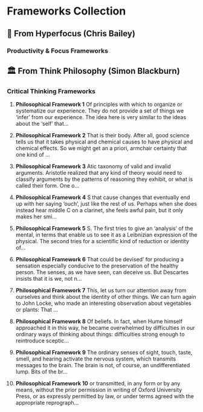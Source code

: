 # Frameworks Collection

## 🎯 From Hyperfocus (Chris Bailey)

### Productivity & Focus Frameworks

## 🏛️ From Think Philosophy (Simon Blackburn)

### Critical Thinking Frameworks
1. **Philosophical Framework 1**
   Of principles with which to organize or systematize our experience. They do not provide a set of things we ‘infer’ from our experience. The idea here is very similar to the ideas about the ‘self’ that...

2. **Philosophical Framework 2**
   That is their body. After all, good science tells us that it takes physical and chemical causes to have physical and chemical effects. So we might get an a priori, armchair certainty that one kind of ...

3. **Philosophical Framework 3**
   Atic taxonomy of valid and invalid arguments. Aristotle realized that any kind of theory would need to classify arguments by the patterns of reasoning they exhibit, or what is called their form. One o...

4. **Philosophical Framework 4**
   S that cause changes that eventually end up with her saying ‘ouch’, just like the rest of us. Perhaps when she does instead hear middle C on a clarinet, she feels awful pain, but it only makes her smi...

5. **Philosophical Framework 5**
   S. The first tries to give an ‘analysis’ of the mental, in terms that enable us to see it as a Leibnizian expression of the physical. The second tries for a scientific kind of reduction or identity of...

6. **Philosophical Framework 6**
   That could be devised’ for producing a sensation especially conducive to the preservation of the healthy person. The senses, as we have seen, can deceive us. But Descartes insists that it is we, not n...

7. **Philosophical Framework 7**
   This, let us turn our attention away from ourselves and think about the identity of other things. We can turn again to John Locke, who made an interesting observation about vegetables or plants: That ...

8. **Philosophical Framework 8**
   Of beliefs. In fact, when Hume himself approached it in this way, he became overwhelmed by difficulties in our ordinary ways of thinking about things: difficulties strong enough to reintroduce sceptic...

9. **Philosophical Framework 9**
   The ordinary senses of sight, touch, taste, smell, and hearing activate the nervous system, which transmits messages to the brain. The brain is not, of course, an undifferentiated lump. Bits of the br...

10. **Philosophical Framework 10**
   or transmitted, in any form or by any means, without the prior permission in writing of Oxford University Press, or as expressly permitted by law, or under terms agreed with the appropriate reprograph...

